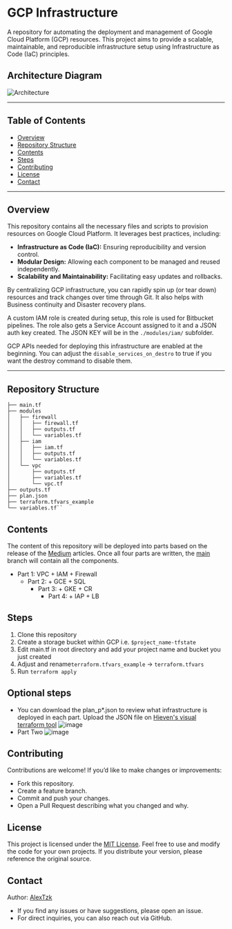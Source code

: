 # GCP Infrastructure

A repository for automating the deployment and management of Google Cloud Platform (GCP) resources. This project aims to provide a scalable, maintainable, and reproducible infrastructure setup using Infrastructure as Code (IaC) principles.

## Architecture Diagram
![Architecture](https://github.com/user-attachments/assets/5565533a-381b-426e-aecf-c408a8dc8159)

---

## Table of Contents

- [Overview](#overview)
- [Repository Structure](#repository-structure)
- [Contents](#contents)
- [Steps](#steps)
- [Contributing](#contributing)
- [License](#license) 
- [Contact](#contact)
---

## Overview

This repository contains all the necessary files and scripts to provision resources on Google Cloud Platform. It leverages best practices, including:

- **Infrastructure as Code (IaC):** Ensuring reproducibility and version control.
- **Modular Design:** Allowing each component to be managed and reused independently.
- **Scalability and Maintainability:** Facilitating easy updates and rollbacks.

By centralizing GCP infrastructure, you can rapidly spin up (or tear down) resources and track changes over time through Git. It also helps with Business continuity and Disaster recovery plans. 

A custom IAM role is created during setup, this role is used for Bitbucket pipelines. The role also gets a Service Account assigned to it and a JSON auth key created. The JSON KEY will be in the `./modules/iam/` subfolder. 

GCP APIs needed for deploying this infrastructure are enabled at the beginning. You can adjust the `disable_services_on_destro` to true if you want the destroy command to disable them. 

---

## Repository Structure
```
├── main.tf
├── modules
│   ├── firewall
│   │   ├── firewall.tf
│   │   ├── outputs.tf
│   │   └── variables.tf
│   ├── iam
│   │   ├── iam.tf
│   │   ├── outputs.tf
│   │   └── variables.tf
│   └── vpc
│       ├── outputs.tf
│       ├── variables.tf
│       └── vpc.tf
├── outputs.tf
├── plan.json
├── terraform.tfvars_example
└── variables.tf``
```

## Contents
The content of this repository will be deployed into parts based on the release of the [Medium](https://medium.com/@alexandrumarius) articles. Once all four parts are written, the [main](https://github.com/AlexTzk/gcp-infrastructure/tree/main) branch will contain all the components. 

- Part 1: VPC + IAM + Firewall
  - Part 2:  + GCE + SQL
    - Part 3:  + GKE + CR
      - Part 4:  + IAP + LB

## Steps
1. Clone this repository
2. Create a storage bucket within GCP i.e. `$project_name-tfstate`
3. Edit main.tf in root directory and add your project name and bucket you just created 
4. Adjust and rename`terraform.tfvars_example` -> `terraform.tfvars`
5. Run `terraform apply` 

## Optional steps
* You can download the plan_p*.json to review what infrastructure is deployed in each part. Upload the JSON file on [Hieven's visual terraform tool](https://hieven.github.io/terraform-visual/)
![image](https://github.com/user-attachments/assets/a3140c20-aa65-4ed2-9330-4efa6ffc6709)
* Part Two
![image](https://github.com/user-attachments/assets/782458d7-a441-4974-853e-e543db05e3df)

## Contributing
Contributions are welcome! If you’d like to make changes or improvements:
-   Fork this repository.
-   Create a feature branch.
-   Commit and push your changes.
-   Open a Pull Request describing what you changed and why.

## License

This project is licensed under the [MIT License](LICENSE). Feel free to use and modify the code for your own projects. If you distribute your version, please reference the original source.

## Contact
Author: [AlexTzk](https://github.com/AlexTzk/)

* If you find any issues or have suggestions, please open an issue.
* For direct inquiries, you can also reach out via GitHub.
